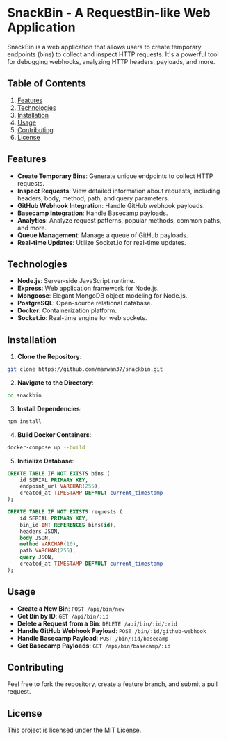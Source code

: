 # SnackBin - A RequestBin-like Web Application

SnackBin is a web application that allows users to create temporary endpoints (bins) to collect and inspect HTTP requests. It's a powerful tool for debugging webhooks, analyzing HTTP headers, payloads, and more.

## Table of Contents

1. [Features](#features)
2. [Technologies](#technologies)
3. [Installation](#installation)
4. [Usage](#usage)
5. [Contributing](#contributing)
6. [License](#license)

## Features

- **Create Temporary Bins**: Generate unique endpoints to collect HTTP requests.
- **Inspect Requests**: View detailed information about requests, including headers, body, method, path, and query parameters.
- **GitHub Webhook Integration**: Handle GitHub webhook payloads.
- **Basecamp Integration**: Handle Basecamp payloads.
- **Analytics**: Analyze request patterns, popular methods, common paths, and more.
- **Queue Management**: Manage a queue of GitHub payloads.
- **Real-time Updates**: Utilize Socket.io for real-time updates.

## Technologies

- **Node.js**: Server-side JavaScript runtime.
- **Express**: Web application framework for Node.js.
- **Mongoose**: Elegant MongoDB object modeling for Node.js.
- **PostgreSQL**: Open-source relational database.
- **Docker**: Containerization platform.
- **Socket.io**: Real-time engine for web sockets.

## Installation

1. **Clone the Repository**:
```bash
git clone https://github.com/marwan37/snackbin.git
```

2. **Navigate to the Directory**:
```bash
cd snackbin
```

3. **Install Dependencies**:
```bash
npm install
```

4. **Build Docker Containers**:
```bash
docker-compose up --build
```

5. **Initialize Database**:
```sql
CREATE TABLE IF NOT EXISTS bins (
    id SERIAL PRIMARY KEY,
    endpoint_url VARCHAR(255),
    created_at TIMESTAMP DEFAULT current_timestamp
);

CREATE TABLE IF NOT EXISTS requests (
    id SERIAL PRIMARY KEY,
    bin_id INT REFERENCES bins(id),
    headers JSON,
    body JSON,
    method VARCHAR(10),
    path VARCHAR(255),
    query JSON,
    created_at TIMESTAMP DEFAULT current_timestamp
);
```

## Usage

- **Create a New Bin**: `POST /api/bin/new`
- **Get Bin by ID**: `GET /api/bin/:id`
- **Delete a Request from a Bin**: `DELETE /api/bin/:id/:rid`
- **Handle GitHub Webhook Payload**: `POST /bin/:id/github-webhook`
- **Handle Basecamp Payload**: `POST /bin/:id/basecamp`
- **Get Basecamp Payloads**: `GET /api/bin/basecamp/:id`

## Contributing

Feel free to fork the repository, create a feature branch, and submit a pull request.

## License

This project is licensed under the MIT License.
